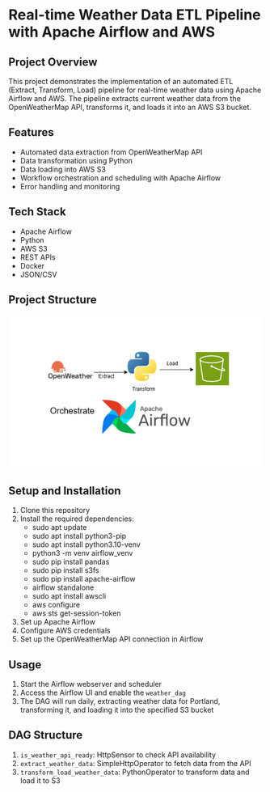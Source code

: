 # Real-time Weather Data ETL Pipeline with Apache Airflow and AWS

## Project Overview

This project demonstrates the implementation of an automated ETL (Extract, Transform, Load) pipeline for real-time weather data using Apache Airflow and AWS. The pipeline extracts current weather data from the OpenWeatherMap API, transforms it, and loads it into an AWS S3 bucket.

## Features

- Automated data extraction from OpenWeatherMap API
- Data transformation using Python
- Data loading into AWS S3
- Workflow orchestration and scheduling with Apache Airflow
- Error handling and monitoring

## Tech Stack

- Apache Airflow
- Python
- AWS S3
- REST APIs
- Docker
- JSON/CSV

## Project Structure
 ![Image Alt](https://github.com/ahadasiff/WeathermapApi-Realtime-data-Streaming-Project-P1/blob/536c7ac4e5e8cdbb69591c758c19349e6e65eaef/Weathermap-Diagram.png)

## Setup and Installation

1. Clone this repository
2. Install the required dependencies:
    * sudo apt update
    * sudo apt install python3-pip
    * sudo apt install python3.10-venv
    * python3 -m venv airflow_venv
    * sudo pip install pandas
    * sudo pip install s3fs
    * sudo pip install apache-airflow
    * airflow standalone
    * sudo apt  install awscli
    * aws configure
    * aws sts get-session-token
3. Set up Apache Airflow
4. Configure AWS credentials
5. Set up the OpenWeatherMap API connection in Airflow

## Usage

1. Start the Airflow webserver and scheduler
2. Access the Airflow UI and enable the `weather_dag`
3. The DAG will run daily, extracting weather data for Portland, transforming it, and loading it into the specified S3 bucket

## DAG Structure

1. `is_weather_api_ready`: HttpSensor to check API availability
2. `extract_weather_data`: SimpleHttpOperator to fetch data from the API
3. `transform_load_weather_data`: PythonOperator to transform data and load it to S3
